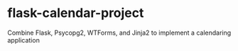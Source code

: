 # flask-calendar-project
Combine Flask, Psycopg2, WTForms, and Jinja2 to implement a calendaring application
